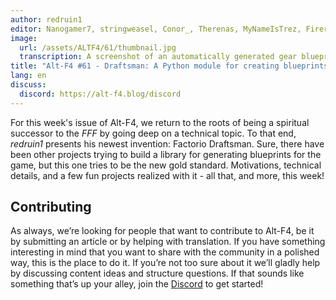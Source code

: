 ```yaml
---
author: redruin1
editor: Nanogamer7, stringweasel, Conor_, Therenas, MyNameIsTrez, Firerazer
image:
  url: /assets/ALTF4/61/thumbnail.jpg
  transcription: A screenshot of an automatically generated gear blueprint using concrete
title: "Alt-F4 #61 - Draftsman: A Python module for creating blueprints"
lang: en
discuss:
  discord: https://alt-f4.blog/discord
---
```


For this week's issue of Alt-F4, we return to the roots of being a spiritual successor to the *FFF* by going deep on a technical topic. To that end, *redruin1* presents his newest invention: Factorio Draftsman. Sure, there have been other projects trying to build a library for generating blueprints for the game, but this one tries to be the new gold standard. Motivations, technical details, and a few fun projects realized with it - all that, and more, this week!

## Contributing

As always, we’re looking for people that want to contribute to Alt-F4, be it by submitting an article or by helping with translation. If you have something interesting in mind that you want to share with the community in a polished way, this is the place to do it. If you’re not too sure about it we’ll gladly help by discussing content ideas and structure questions. If that sounds like something that’s up your alley, join the [Discord](https://alt-f4.blog/discord) to get started!
